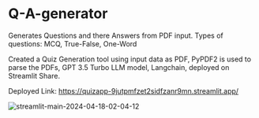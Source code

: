 # Q-A-generator
Generates Questions and there Answers from PDF input. Types of questions: MCQ, True-False, One-Word

Created a Quiz Generation tool using input data as PDF, PyPDF2 is used to parse the PDFs, GPT 3.5 Turbo LLM model, Langchain, deployed on Streamlit Share.

Deployed Link: https://quizapp-9jutpmfzet2sidfzanr9mn.streamlit.app/

![streamlit-main-2024-04-18-02-04-12](https://github.com/nawadkar/quizapp/assets/97503802/dedc2762-1b38-4d3f-9071-e4cfd41d2069)
